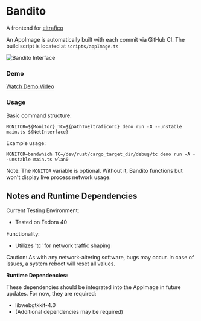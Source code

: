 # Bandito

A frontend for [eltrafico](https://github.com/sigmaSd/Eltrafico)

An AppImage is automatically built with each commit via GitHub CI.
The build script is located at `scripts/appImage.ts`

![Bandito Interface](https://user-images.githubusercontent.com/22427111/187526633-de317357-ce9f-4314-b721-27fa62e0e9ce.png)

### Demo

[Watch Demo Video](https://github.com/user-attachments/assets/bc040724-97b7-4372-8a00-702bb86778e6)

### Usage

Basic command structure:
```
MONITOR=${Monitor} TC=${pathToEltraficoTc} deno run -A --unstable main.ts ${NetInterface}
```

Example usage:
```
MONITOR=bandwhich TC=/dev/rust/cargo_target_dir/debug/tc deno run -A --unstable main.ts wlan0
```

Note: The `MONITOR` variable is optional. Without it, Bandito functions but won't display live process network usage.

## Notes and Runtime Dependencies

Current Testing Environment:
- Tested on Fedora 40

Functionality:
- Utilizes 'tc' for network traffic shaping

Caution: As with any network-altering software, bugs may occur. In case of issues, a system reboot will reset all values.

**Runtime Dependencies:**

These dependencies should be integrated into the AppImage in future updates. For now, they are required:

- libwebgtkkit-4.0
- (Additional dependencies may be required)
